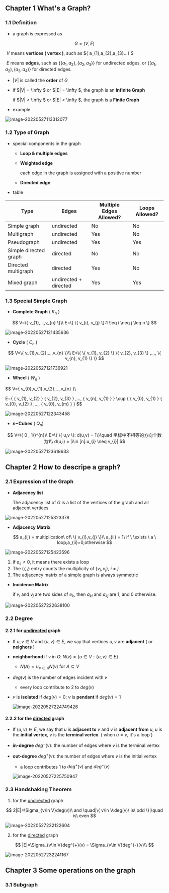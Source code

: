 ## Chapter 1 What's a Graph?

### 1.1 Definition

- a graph is expressed as 

$$
G = (V, E)
$$


​	$V$ means **vertices ( vertex )**, such as $\{ a_{1},a_{2},a_{3}...\} $

​	$E$ means **edges**, such as $\{\{a_{1}, a_{2}\},\{a_{2},a_{3}\}\}$ for undirected edges, or $\{ (a_{1},a_{2}),(a_{3},a_{4}) \}$ 	for directed edges.

- $|V|$ is called the **order** of $G$

- if $|V| = \infty $ or $|E| = \infty $, the graph is an **Infinite Graph**

  if $|V| < \infty $ or $|E| < \infty $, the graph is a **Finite Graph**

- example

![image-20220527113312077](https://github.com/skkk256/Discrete-Math/raw/main/images/image-20220527113312077.png)

### 1.2 Type of Graph

- special components in the graph

  - **Loop & multiple edges**

  - **Weighted edge**

    each edge in the graph is assigned with a positive number

  - **Directed edge**

- table

| Type                  | Edges                 | Multiple Edges Allowed? | Loops Allowed? |
| --------------------- | --------------------- | ----------------------- | -------------- |
| Simple graph          | undirected            | No                      | No             |
| Multigraph            | undirected            | Yes                     | No             |
| Pseudograph           | undirected            | Yes                     | Yes            |
| Simple directed graph | directed              | No                      | No             |
| Directed multigraph   | directed              | Yes                     | No             |
| Mixed graph           | undirected + directed | Yes                     | Yes            |

### 1.3 Special Simple Graph

- **Complete Graph** ( $K_{n}$ )

$$
V=\{ v_{1},...,v_{n} \}\\
E=\{ \{ v_{i}, v_{j} \}:1 \leq i \neq j \leq n \}
$$

![image-20220527121435636](https://github.com/skkk256/Discrete-Math/raw/main/images/image-20220527121435636.png)

- **Cycle** ( $C_{n}$ )

$$
V=\{ v_{1},v_{2},...,v_{n} \}\\
E=\{ \{ v_{1}, v_{2} \} \{ v_{2}, v_{3} \} ,..., \{ v_{n}, v_{1} \} \}
$$

![image-20220527121736921](https://github.com/skkk256/Discrete-Math/raw/main/images/image-20220527121736921.png)

- **Wheel** ( $W_{n}$ )

$$
V=\{ v_{0},v_{1},v_{2},...,v_{n} \}\\

E=\{ \{ v_{1}, v_{2} \} \{ v_{2}, v_{3} \} ,..., \{ v_{n}, v_{1} \} \} \cup \{ \{ v_{0}, v_{1} \} \{ v_{0}, v_{2} \} ,..., \{ v_{0}, v_{m} \} \}
$$

![image-20220527122343458](https://github.com/skkk256/Discrete-Math/raw/main/images/image-20220527122343458.png)

- **$n-$Cubes** ( $Q_{n}$)

$$
V=\{ 0 , 1\}^{n}\\
E=\{ \{ u,v \}: d(u,v) = 1\}\quad 坐标中不相等的方向个数为1\\
d(u,i) = |i\in [n]:u_{i} \neq v_{i}|
$$

![image-20220527123619633](https://github.com/skkk256/Discrete-Math/raw/main/images/image-20220527123619633.png)

## Chapter 2 How to descripe a graph?

### 2.1 Expression of the Graph

- **Adjacency list**

  The adjacency list of $G$ is a list of the vertices of the graph and all adjacent vertices

![image-20220527125323378](https://github.com/skkk256/Discrete-Math/raw/main/images/image-20220527125323378.png)

- **Adjacency Matrix**

$$
a_{ij} = multiplication\ of\ \{ v_{i},v_{j} \}\\
a_{ii} = 1\ if \ \exists \ a \ loop;a_{ii}=0,otherwise
$$

  ![image-20220527125423596](https://github.com/skkk256/Discrete-Math/raw/main/images/image-20220527125423596.png)

1. if $a_{ii} \neq 0$, it means there exists a loop
2. The $(𝑖,𝑗)$ entry counts the multiplicity of $\{v_{i}, v_{j}\}$, $i ≠ j$
3. The adjacency matrix of a simple graph is always symmetric

- **Incidence Matrix**

  if $v_{i}$ and $v_{j}$ are two sides of $e_{k}$, then $a_{ki}$ and $a_{kj}$ are 1, and 0 otherwise.

![image-20220527222638100](https://github.com/skkk256/Discrete-Math/raw/main/images/image-20220527222638100.png)

### 2.2 Degree

#### 2.2.1 for <u>undirected</u> graph

- If $u,v\in V$ and $\{u,v\}\in E$, we say that vertices $u,v$ are **adjacent** ( or **neighors** )

- **neighborhood** if $v$ in $G$:  $N(v) = \{ u\in V:\{ u,v \} \in E \}$

  - $N(A) = \cup_{v\in A} N(v)$ for $A ⊆ V$

- $deg(v)$ is the number of edges incident with $v$

  - every loop contribute to 2 to $deg(v)$

- $v$ is **isolated** if $deg(v)=0$; $v$ is **pendant** if $deg(v)=1$

  ![image-20220527224749426](https://github.com/skkk256/Discrete-Math/raw/main/images/image-20220527224749426.png)

#### 2.2.2 for the <u>directed</u> graph

- If $(u,v)\in E$, we say that $u$ is **adjacent to** $v$ and $v$ is **adjacent from** $u$, $u$ is the **initial vertex**, $v$ is the **terminal vertex**. ( when $u=v$, it's a loop )

- **in-degree** $deg^{-}(v)$: the number of edges where $v$ is the terminal vertex

- **out-degree** $deg^{+}(v)$: the number of edges where $v$ is the initial vertex

  - a loop contributes 1 to $deg^{+}(v)$ and $deg^{-}(v)$

  ![image-20220527225750947](https://github.com/skkk256/Discrete-Math/raw/main/images/image-20220527225750947.png)

### 2.3 Handshaking Theorem

1. for the <u>undirected</u> graph

$$
2|E|=\Sigma_{v\in V}deg(v)\\
and \quad|\{ v\in V:deg(v)\ is\ odd \}|\quad is\ even
$$

   ![image-20220527232122604](https://github.com/skkk256/Discrete-Math/raw/main/images/image-20220527232122604.png)

2. for the <u>directed</u> graph

$$
|E|=\Sigma_{v\in V}deg^{+}(v) = \Sigma_{v\in V}deg^{-}(v)\\
$$

![image-20220527232241167](https://github.com/skkk256/Discrete-Math/raw/main/images/image-20220527232241167.png)

## Chapter 3 Some operations on the graph

### 3.1 Subgraph

